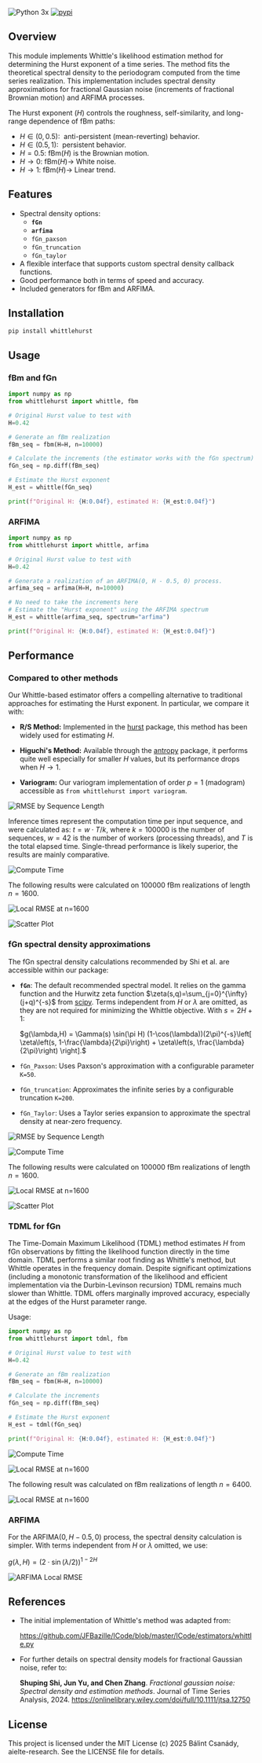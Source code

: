 ![Python 3x](https://img.shields.io/badge/python-3.x-blue.svg)
[![pypi](https://img.shields.io/pypi/v/whittlehurst.svg)](https://pypi.org/project/whittlehurst/)

## Overview
This module implements Whittle's likelihood estimation method for determining the Hurst exponent of a time series.
The method fits the theoretical spectral density to the periodogram computed from the time series realization.
This implementation includes spectral density approximations for fractional Gaussian noise (increments of fractional Brownian motion) and ARFIMA processes.

The Hurst exponent ($H$) controls the roughness, self-similarity, and long-range dependence of fBm paths:

* $H\in(0,0.5):~$ anti-persistent (mean-reverting) behavior. 
* $H\in(0.5,1):~$ persistent behavior.
* $H=0.5:~ \mathrm{fBm}(H)$ is the Brownian motion.
* $H\rightarrow 0:~ \mathrm{fBm}(H)\rightarrow$ White noise.
* $H\rightarrow 1:~ \mathrm{fBm}(H)\rightarrow$ Linear trend.

## Features
* Spectral density options:
  - **`fGn`**
  - **`arfima`**
  - `fGn_paxson`
  - `fGn_truncation`
  - `fGn_taylor`
* A flexible interface that supports custom spectral density callback functions.
* Good performance both in terms of speed and accuracy.
* Included generators for fBm and ARFIMA.

## Installation
```
pip install whittlehurst
```

## Usage
### fBm and fGn
```python
import numpy as np
from whittlehurst import whittle, fbm

# Original Hurst value to test with
H=0.42

# Generate an fBm realization
fBm_seq = fbm(H=H, n=10000)

# Calculate the increments (the estimator works with the fGn spectrum)
fGn_seq = np.diff(fBm_seq)

# Estimate the Hurst exponent
H_est = whittle(fGn_seq)

print(f"Original H: {H:0.04f}, estimated H: {H_est:0.04f}")
```

### ARFIMA
```python
import numpy as np
from whittlehurst import whittle, arfima

# Original Hurst value to test with
H=0.42

# Generate a realization of an ARFIMA(0, H - 0.5, 0) process.
arfima_seq = arfima(H=H, n=10000)

# No need to take the increments here
# Estimate the "Hurst exponent" using the ARFIMA spectrum
H_est = whittle(arfima_seq, spectrum="arfima")

print(f"Original H: {H:0.04f}, estimated H: {H_est:0.04f}")
```

## Performance
### Compared to other methods
Our Whittle-based estimator offers a compelling alternative to traditional approaches for estimating the Hurst exponent. In particular, we compare it with:

- **R/S Method:** Implemented in the [hurst](https://github.com/Mottl/hurst) package, this method has been widely used for estimating $H$.

- **Higuchi's Method:** Available through the [antropy](https://github.com/raphaelvallat/antropy) package, it performs quite well especially for smaller $H$ values, but its performance drops when $H\rightarrow 1$.

- **Variogram:** Our variogram implementation of order $p = 1$ (madogram) accessible as `from whittlehurst import variogram`.

![RMSE by Sequence Length](https://github.com/aielte-research/whittlehurst/blob/main/tests/plots/fBm_estimators/png/fBm_Hurst_RMSE.png?raw=true "RMSE by Sequence Length")

Inference times represent the computation time per input sequence, and were calculated as: $t = w\cdot T/k$, where $k=100000$ is the number of sequences, $w=42$ is the number of workers (processing threads), and $T$ is the total elapsed time. Single-thread performance is likely superior, the results are mainly comparative. 

![Compute Time](https://github.com/aielte-research/whittlehurst/blob/main/tests/plots/fBm_estimators/png/fBm_Hurst_calc_times.png?raw=true  "Compute Time")

The following results were calculated on $100000$ fBm realizations of length $n=1600$.

![Local RMSE at n=1600](https://github.com/aielte-research/whittlehurst/blob/main/tests/plots/fBm_estimators/png/fBm_Hurst_01600_RMSE.png?raw=true  "Local RMSE")

![Scatter Plot](https://github.com/aielte-research/whittlehurst/blob/main/tests/plots/fBm_estimators/png/fBm_Hurst_01600_scatter_grid.png?raw=true "Scatter Plot")

### fGn spectral density approximations
The fGn spectral density calculations recommended by Shi et al. are accessible within our package:
- **` fGn `**: The default recommended spectral model. It relies on the gamma function and the Hurwitz zeta function $\zeta(s,q)=\sum_{j=0}^{\infty}(j+q)^{-s}$ from [scipy](https://scipy.org/). Terms independent from $H$ or $\lambda$ are omitted, as they are not required for minimizing the Whittle objective. With $s=2H+1$:

  $g(\lambda,H) = \Gamma(s) \sin(\pi H) (1-\cos(\lambda))(2\pi)^{-s}\left[ \zeta\left(s, 1-\frac{\lambda}{2\pi}\right) + \zeta\left(s, \frac{\lambda}{2\pi}\right) \right].$
- ` fGn_Paxson `: Uses Paxson's approximation with a configurable parameter `K=50`.
- ` fGn_truncation `: Approximates the infinite series by a configurable truncation `K=200`.
- ` fGn_Taylor `: Uses a Taylor series expansion to approximate the spectral density at near-zero frequency.

![RMSE by Sequence Length](https://github.com/aielte-research/whittlehurst/blob/main/tests/plots/fBm_Whittle_variants/png/fBm_Hurst_RMSE.png?raw=true "RMSE by Sequence Length")

![Compute Time](https://github.com/aielte-research/whittlehurst/blob/main/tests/plots/fBm_Whittle_variants/png/fBm_Hurst_calc_times.png?raw=true  "Compute Time")

The following results were calculated on $100000$ fBm realizations of length $n=1600$.

![Local RMSE at n=1600](https://github.com/aielte-research/whittlehurst/blob/main/tests/plots/fBm_Whittle_variants/png/fBm_Hurst_01600_RMSE.png?raw=true  "Local RMSE")

![Scatter Plot](https://github.com/aielte-research/whittlehurst/blob/main/tests/plots/fBm_Whittle_variants/png/fBm_Hurst_01600_scatter_grid.png?raw=true "Scatter Plot")

### TDML for fGn

The Time-Domain Maximum Likelihood (TDML) method estimates $H$ from fGn observations by fitting the likelihood function directly in the time domain.
TDML performs a similar root finding as Whittle's method, but Whittle operates in the frequency domain.
Despite significant optimizations (including a monotonic transformation of the likelihood and efficient implementation via the Durbin-Levinson recursion) TDML remains much slower than Whittle. 
TDML offers marginally improved accuracy, especially at the edges of the Hurst parameter range.

Usage:
```python
import numpy as np
from whittlehurst import tdml, fbm

# Original Hurst value to test with
H=0.42

# Generate an fBm realization
fBm_seq = fbm(H=H, n=10000)

# Calculate the increments
fGn_seq = np.diff(fBm_seq)

# Estimate the Hurst exponent
H_est = tdml(fGn_seq)

print(f"Original H: {H:0.04f}, estimated H: {H_est:0.04f}")
```

![Compute Time](https://github.com/aielte-research/whittlehurst/blob/main/tests/plots/fBm_tdml/png/TDML_calc_times.png?raw=true  "Compute Time")

![Local RMSE at n=1600](https://github.com/aielte-research/whittlehurst/blob/main/tests/plots/fBm_tdml/png/TDML_RMSE.png?raw=true  "Local RMSE")

The following result was calculated on fBm realizations of length $n=6400$.

![Local RMSE at n=1600](https://github.com/aielte-research/whittlehurst/blob/main/tests/plots/fBm_tdml/png/TDML_06400_RMSE.png?raw=true  "Local RMSE")

### ARFIMA
For the $\text{ARFIMA}(0, H - 0.5, 0)$ process, the spectral density calculation is simpler. With terms independent from $H$ or $\lambda$ omitted, we use:

$g(\lambda,H) = (2\cdot\sin(\lambda/2))^{1 - 2H}$

![ARFIMA Local RMSE](https://github.com/aielte-research/whittlehurst/blob/main/tests/plots/arfima/png/ARFIMA_Hurst_local_RMSE.png?raw=true "ARFIMA Local RMSE")

## References
* The initial implementation of Whittle's method was adapted from:  
  
  https://github.com/JFBazille/ICode/blob/master/ICode/estimators/whittle.py

* For further details on spectral density models for fractional Gaussian noise, refer to:

  **Shuping Shi, Jun Yu, and Chen Zhang**. *Fractional gaussian noise: Spectral density and estimation methods*. Journal of Time Series Analysis, 2024. https://onlinelibrary.wiley.com/doi/full/10.1111/jtsa.12750

## License
This project is licensed under the MIT License (c) 2025 Bálint Csanády, aielte-research. See the LICENSE file for details.